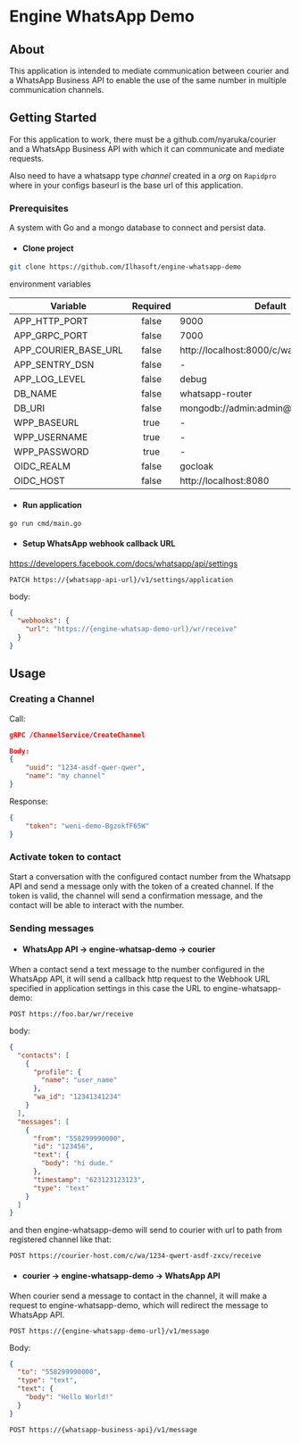 # Engine WhatsApp Demo


## About <a name = "about"></a>

This application is intended to mediate communication between courier and a WhatsApp Business API to enable the use of the same number in multiple communication channels.

## Getting Started <a name = "getting_started"></a>

For this application to work, there must be a github.com/nyaruka/courier and a WhatsApp Business API with which it can communicate and mediate requests.

Also need to have a whatsapp type *channel* created in a *org* on `Rapidpro` where in your configs baseurl is the base url of this application.

### Prerequisites

A system with Go and a mongo database to connect and persist data.


- #### Clone project

```bash
git clone https://github.com/Ilhasoft/engine-whatsapp-demo
```
environment variables

  | Variable              | Required | Default |
  |-----------------------|:--------:|---------|
  | APP_HTTP_PORT         | false    | 9000    |
  | APP_GRPC_PORT         | false    | 7000    |
  | APP_COURIER_BASE_URL  | false    | http://localhost:8000/c/wa |
  | APP_SENTRY_DSN        | false    |    -    |
  | APP_LOG_LEVEL         | false    | debug   |
  | DB_NAME               | false    | whatsapp-router |
  | DB_URI                | false    | mongodb://admin:admin@localhost:27017 |
  | WPP_BASEURL           | true     |    -    |
  | WPP_USERNAME          | true     |    -    |
  | WPP_PASSWORD          | true     |    -    |
  | OIDC_REALM            | false    | gocloak |
  | OIDC_HOST             | false    | http://localhost:8080 |


- #### Run application
```
go run cmd/main.go
```

- #### Setup WhatsApp webhook callback URL
https://developers.facebook.com/docs/whatsapp/api/settings

```
PATCH https://{whatsapp-api-url}/v1/settings/application
```
body:
```json
{
  "webhooks": {
    "url": "https://{engine-whatsap-demo-url}/wr/receive"
  }
}
```

## Usage <a name = "usage"></a>

### Creating a Channel
Call:
```json
gRPC /ChannelService/CreateChannel

Body:
{
	"uuid": "1234-asdf-qwer-qwer",
	"name": "my channel"
}
```
Response:
```json
{
	"token": "weni-demo-BgzokfF65W"
}
```
### Activate token to contact

Start a conversation with the configured contact number from the Whatsapp API and send a message only with the token of a created channel. If the token is valid, the channel will send a confirmation message, and the contact will be able to interact with the number.

### Sending messages
- #### WhatsApp API -> engine-whatsap-demo -> courier

When a contact send a text message to the number configured in the WhatsApp API, it will send a callback http request to the Webhook URL specified in application settings in this case the URL to engine-whatsapp-demo:

```
POST https://foo.bar/wr/receive
```
body:
```json
{
  "contacts": [
    {
      "profile": {
        "name": "user_name"
      },
      "wa_id": "12341341234"
    }
  ],
  "messages": [
    {
      "from": "558299990000",
      "id": "123456",
      "text": {
        "body": "hi dude."
      },
      "timestamp": "623123123123",
      "type": "text"
    }
  ]
}

```

and then engine-whatsapp-demo will send to courier with url to path from registered channel like that:

```
POST https://courier-host.com/c/wa/1234-qwert-asdf-zxcv/receive
```

- #### courier -> engine-whatsapp-demo -> WhatsApp API
When courier send a message to contact in the channel, it will make a request to engine-whatsapp-demo, which will redirect the message to WhatsApp API.
```
POST https://{engine-whatsapp-demo-url}/v1/message
```
Body:
```json
{
  "to": "558299990000",
  "type": "text",
  "text": {
    "body": "Hello World!"
  }
}
```

```
POST https://{whatsapp-business-api}/v1/message
```
